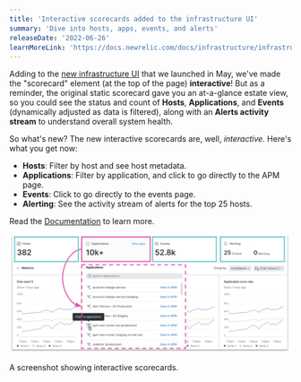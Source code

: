```yaml
---
title: 'Interactive scorecards added to the infrastructure UI'
summary: 'Dive into hosts, apps, events, and alerts'
releaseDate: '2022-06-26'
learnMoreLink: 'https://docs.newrelic.com/docs/infrastructure/infrastructure-ui-pages/hosts-new-view/#summary'
---
```


Adding to the [new infrastructure UI](https://newrelic.com/blog/how-to-relic/connected-infrastructure-and-apm) that we launched in May, we've made the "scorecard" element (at the top of the page) **interactive**! But as a reminder, the original static scorecard gave you an at-a-glance estate view, so you could see the status and count of **Hosts**, **Applications**, and **Events** (dynamically adjusted as data is filtered), along with an **Alerts activity stream** to understand overall system health.

So what's new? The new interactive scorecards are, well, _interactive_. Here's what you get now:
- **Hosts**: Filter by host and see host metadata.
- **Applications**: Filter by application, and click to go directly to the APM page.
- **Events**: Click to go directly to the events page.
- **Alerting**: See the activity stream of alerts for the top 25 hosts.

Read the [Documentation](https://docs.newrelic.com/docs/infrastructure/infrastructure-ui-pages/hosts-new-view/#summary) to learn more.

![A screenshot showing interactive scorecards.](./images/Interactive_scorecards.webp "A screenshot showing interactive scorecards.")

<figcaption>A screenshot showing interactive scorecards.</figcaption>
